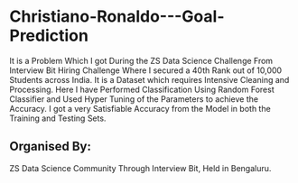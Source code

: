 # Christiano-Ronaldo---Goal-Prediction

It is a Problem Which I got During the ZS Data Science Challenge From Interview Bit Hiring Challenge Where I secured a 40th Rank out of 10,000 Students across India. It is a Dataset which requires Intensive Cleaning and Processing. Here I have Performed Classification Using Random Forest Classifier and Used Hyper Tuning of the Parameters to achieve the Accuracy. I got a very Satisfiable Accuracy from the Model in both the Training and Testing Sets.

## Organised By:

ZS Data Science Community 
Through Interview Bit, Held in Bengaluru.
